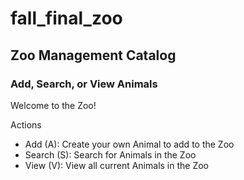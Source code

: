 # fall_final_zoo
## Zoo Management Catalog
### Add, Search, or View Animals
Welcome to the Zoo!

Actions
- Add (A): Create your own Animal to add to the Zoo
- Search (S): Search for Animals in the Zoo
- View (V): View all current Animals in the Zoo